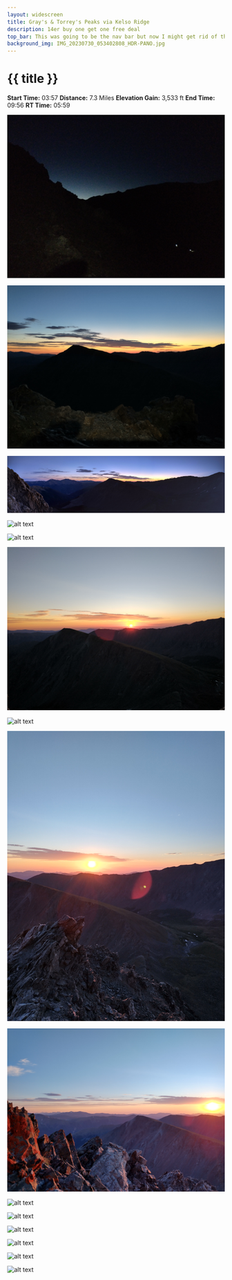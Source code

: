 ```yaml
---
layout: widescreen
title: Gray's & Torrey's Peaks via Kelso Ridge
description: 14er buy one get one free deal
top_bar: This was going to be the nav bar but now I might get rid of this lol.
background_img: IMG_20230730_053402808_HDR-PANO.jpg
---
```

# {{ title }}

**Start Time:** 03:57
**Distance:** 7.3 Miles
**Elevation Gain:** 3,533 ft
**End Time:** 09:56
**RT Time:** 05:59

![alt text](IMG_20230730_050358569.jpg "Climbing the ridgeline ~5am, hikers headlamps visible below")

![alt text](IMG_20230730_053300289_HDR.jpg "First edges of light appear in the East")

![alt text](IMG_20230730_053402808_HDR-PANO.jpg "Pre-dawn over Kelso Ridge")

![alt text](IMG_20230730_053543222.jpg "Going up the 'white wall'")

![alt text](IMG_20230730_053928287.jpg "A good view back down the ridge...")

![alt text](IMG_20230730_055817100_HDR.jpg "Sunrise! Taken just after getting out of a bit of a class 4+ bind that I shouldn't have been in. Sunrise never looked so good.")

![alt text](IMG_20230730_060204040_HDR.jpg "Lens flare got me good")

![alt text](IMG_20230730_060417406_HDR.jpg "Further up...")

![alt text](IMG_20230730_060551023_HDR.jpg "Sunrise setting lichen ablaze on the ridgeline ")


![alt text](IMG_20230730_062722401.jpg "View up the ridge")

![alt text](IMG_20230730_065937067.jpg "The 'Knife Edge' - I was more nervous for this than I care to admit")

![alt text](IMG_20230730_070908653_HDR.jpg "Summit! With Gray's in view...")

![alt text](IMG_20230730_073820347_HDR.jpg "Great view of Kelso from Gray's slope")

![alt text](IMG_20230730_080709304.jpg "Atop Gray's! Ignore the date on the cardboard, I snagged it from under a rock.")

![alt text](IMG_20230730_093428804.jpg "Some wildflowers for Mom (Mom don't look at the ridgeline photos...)")
